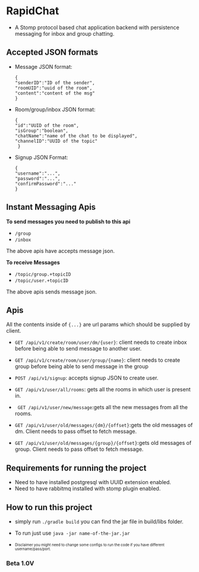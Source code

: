 # RapidChat

- A Stomp protocol based chat application backend with persistence messaging for inbox and group chatting.

## Accepted JSON formats

- Message JSON format:
    ```
  {
  "senderID":"ID of the sender",
  "roomUID":"uuid of the room", 
  "content":"content of the msg"
  }
  ```

- Room/group/inbox JSON format:

  ```
  {
  "id":"UUID of the room",
  "isGroup":"boolean",
  "chatName":"name of the chat to be displayed",
  "channelID":"UUID of the topic"
   }
  ```
- Signup JSON Format:

  ```
  {
  "username":"...",
  "password":"...",
  "confirmPassword":"..."
  } 
  ```

## Instant Messaging Apis
<b>To send messages you need to publish to this api</b>
- ```/group```
- ```/inbox```

The above apis have accepts message json.

<b>To receive Messages </b>

- `/topic/group.+topicID`
- `/topic/user.+topicID`

The above apis sends message json.

## Apis

All the contents inside of ```{...}``` are url params which should be supplied by client.

- ```GET /api/v1/create/room/user/dm/{user}```: client needs to create inbox before being able to send message to
  another user.


- ```GET /api/v1/create/room/user/group/{name}```: client needs to create group before being able to send message in the
  group


- ```POST /api/v1/signup```: accepts signup JSON to create user.


- ```GET /api/v1/user/all/rooms```: gets all the rooms in which user is present in.


- ``` GET /api/v1/user/new/message```:gets all the new messages from all the rooms.


- ```GET /api/v1/user/old/messages/{dm}/{offset}```:gets the old messages of dm. Client needs to pass offset to fetch
  message.


- ```GET /api/v1/user/old/messages/{group}/{offset}```:gets old messages of group. Client needs to pass offset to fetch
  message.


## Requirements for running the project

- Need to have installed postgresql with UUID extension enabled.
- Need to have rabbitmq installed with stomp plugin enabled.

## How to run this project
- simply run `./gradle build` you can find the jar file in build/libs folder.
- To run just use `java -jar name-of-the-jar.jar`

- <sub><sup> Disclaimer you might need to change some configs to run the code if you have different username/pass/port.<sup><sub>
### Beta 1.0V